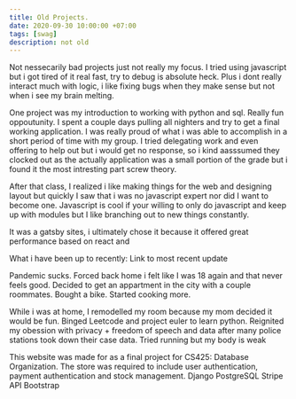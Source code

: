```yaml
---
title: Old Projects.
date: 2020-09-30 10:00:00 +07:00
tags: [swag]
description: not old
---
```


Not nessecarily bad projects just not really my focus.
I tried using javascript but i got tired of it real fast, try to debug is absolute heck.
Plus i dont really interact much with logic, i like fixing bugs when they make sense but not when 
i see my brain melting.

One project was my introduction to working with python and sql. Really fun oppoutunity. I spent a couple days pulling all nighters and try to get a final working application. I was really proud of what i was able to accomplish in a short period of time with my group. I tried delegating work and even offering to help out but i would get no response, so i kind aasssumed they clocked out as the actually application was a small portion of the grade but i found it the most intresting part screw theory.

After that class, I realized i like making things for the web and designing layout but quickly I saw that i was no javascript expert nor did I want to become one. Javascript is cool if your willing to only do javascript and keep up with modules but I like branching out to new things constantly. 

It was a gatsby sites, i ultimately chose it because it offered great performance based on react and

What i have been up to recently:
Link to most recent update

Pandemic sucks. Forced back home i felt like I was 18 again and that never feels good. Decided to get an appartment in the city with a couple roommates. Bought a bike. Started cooking more.

While i was at home, I remodelled my room because my mom decided it would be fun. Binged Leetcode and project euler to learn python. Reignited my obession with privacy + freedom of speech and data after many police stations took down their case data. Tried running but my body is weak


This website was made for as a final project for CS425: Database Organization. The store was required to include user authentication, payment authentication and stock management.
Django
PostgreSQL
Stripe API
Bootstrap